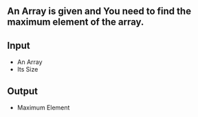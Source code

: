 ## An Array is given and You need to find the maximum element of the array.

## Input

- An Array
- Its Size

## Output

- Maximum Element
